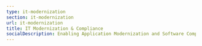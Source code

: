 ```yaml
---
type: it-modernization
section: it-modernization
url: it-modernization
title: IT Modernization & Compliance
socialDescription: Enabling Application Modernization and Software Compliance through actionable IT analytics.
---
```


